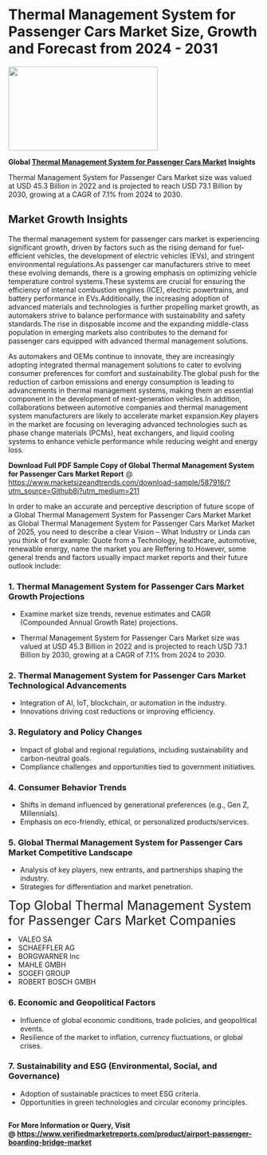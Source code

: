 <H1>Thermal Management System for Passenger Cars Market Size, Growth and Forecast from 2024 - 2031</H1><img class="aligncenter size-medium wp-image-584254" src="https://thirdeyenews.in/wp-content/uploads/2024/09/Global-Market-Research-300x168.jpeg" alt="" width="300" height="168" /><p><strong>Global&nbsp;<a href="https://www.marketsizeandtrends.com/download-sample/587916/?utm_source=Github8j?utm_medium=211">Thermal Management System for Passenger Cars Market</a> Insights</strong></p><p>Thermal Management System for Passenger Cars Market size was valued at USD 45.3 Billion in 2022 and is projected to reach USD 73.1 Billion by 2030, growing at a CAGR of 7.1% from 2024 to 2030.</p><p><h2>Market Growth Insights</h2> <p>The thermal management system for passenger cars market is experiencing significant growth, driven by factors such as the rising demand for fuel-efficient vehicles, the development of electric vehicles (EVs), and stringent environmental regulations.As passenger car manufacturers strive to meet these evolving demands, there is a growing emphasis on optimizing vehicle temperature control systems.These systems are crucial for ensuring the efficiency of internal combustion engines (ICE), electric powertrains, and battery performance in EVs.Additionally, the increasing adoption of advanced materials and technologies is further propelling market growth, as automakers strive to balance performance with sustainability and safety standards.The rise in disposable income and the expanding middle-class population in emerging markets also contributes to the demand for passenger cars equipped with advanced thermal management solutions.</p> <p>As automakers and OEMs continue to innovate, they are increasingly adopting integrated thermal management solutions to cater to evolving consumer preferences for comfort and sustainability.The global push for the reduction of carbon emissions and energy consumption is leading to advancements in thermal management systems, making them an essential component in the development of next-generation vehicles.In addition, collaborations between automotive companies and thermal management system manufacturers are likely to accelerate market expansion.Key players in the market are focusing on leveraging advanced technologies such as phase change materials (PCMs), heat exchangers, and liquid cooling systems to enhance vehicle performance while reducing weight and energy loss.</p> <p><span class=""><strong>Download Full PDF Sample Copy of Global Thermal Management System for Passenger Cars Market Report</strong> @ <a href="https://www.marketsizeandtrends.com/download-sample/587916/?utm_source=Github8j?utm_medium=211" target="_blank">https://www.marketsizeandtrends.com/download-sample/587916/?utm_source=Github8j?utm_medium=211</a></span></p><p>In order to make an accurate and perceptive description of future scope of a Global&nbsp;Thermal Management System for Passenger Cars Market Market as Global&nbsp;Thermal Management System for Passenger Cars Market Market of 2025, you need to describe a clear Vision &ndash; What Industry or Linda can you think of for example: Quote from a Technology, healthcare, automotive, renewable energy, name the market you are Reffering to.However, some general trends and factors usually impact market reports and their future outlook include:</p><h3>1.&nbsp;<strong>Thermal Management System for Passenger Cars Market Growth Projections</strong></h3><ul><li>Examine market size trends, revenue estimates and CAGR (Compounded Annual Growth Rate) projections.</li><li><p>Thermal Management System for Passenger Cars Market size was valued at USD 45.3 Billion in 2022 and is projected to reach USD 73.1 Billion by 2030, growing at a CAGR of 7.1% from 2024 to 2030.</p></li></ul><h3>2.&nbsp;<strong>Thermal Management System for Passenger Cars Market Technological Advancements</strong></h3><ul><li>Integration of AI, IoT, blockchain, or automation in the industry.</li><li>Innovations driving cost reductions or improving efficiency.</li></ul><h3>3.&nbsp;<strong>Regulatory and Policy Changes</strong></h3><ul><li>Impact of global and regional regulations, including sustainability and carbon-neutral goals.</li><li>Compliance challenges and opportunities tied to government initiatives.</li></ul><h3>4.&nbsp;<strong>Consumer Behavior Trends</strong></h3><ul><li>Shifts in demand influenced by generational preferences (e.g., Gen Z, Millennials).</li><li>Emphasis on eco-friendly, ethical, or personalized products/services.</li></ul><h3>5.&nbsp;<strong>Global Thermal Management System for Passenger Cars Market Competitive Landscape</strong></h3><ul><li>Analysis of key players, new entrants, and partnerships shaping the industry.</li><li>Strategies for differentiation and market penetration.</li></ul><p data-pm-slice="1 1 []"><span style="color: inherit; font-family: inherit; font-size: 25px;">Top Global Thermal Management System for Passenger Cars Market Companies</span></p><div class="" data-test-id=""><p><li>VALEO SA</li><li> SCHAEFFLER AG</li><li> BORGWARNER Inc</li><li> MAHLE GMBH</li><li> SOGEFI GROUP</li><li> ROBERT BOSCH GMBH</li></p></div><h3>6.&nbsp;<strong>Economic and Geopolitical Factors</strong></h3><ul><li>Influence of global economic conditions, trade policies, and geopolitical events.</li><li>Resilience of the market to inflation, currency fluctuations, or global crises.</li></ul><h3>7.&nbsp;<strong>Sustainability and ESG (Environmental, Social, and Governance)</strong></h3><ul><li>Adoption of sustainable practices to meet ESG criteria.</li><li>Opportunities in green technologies and circular economy principles.</li></ul><h2><strong style="font-size: 14px;">For More Information or Query, Visit @&nbsp;</strong><a style="background-color: #ffffff; font-size: 14px;" href="https://www.marketsizeandtrends.com/report/thermal-management-system-for-passenger-cars-market/" target="_blank">https://www.verifiedmarketreports.com/product/airport-passenger-boarding-bridge-market</a></h2>